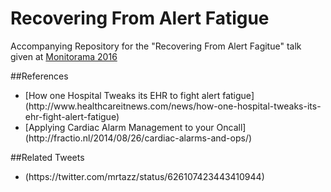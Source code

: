 # Recovering From Alert Fatigue
Accompanying Repository for the "Recovering From Alert Fagitue" talk given at [Monitorama 2016](http://monitorama.com/)

##References
<ul> 
<li>[How one Hospital Tweaks its EHR to fight alert fatigue](http://www.healthcareitnews.com/news/how-one-hospital-tweaks-its-ehr-fight-alert-fatigue)</li>
<li>[Applying Cardiac Alarm Management to your Oncall](http://fractio.nl/2014/08/26/cardiac-alarms-and-ops/)</li>
</ul>

##Related Tweets
<ul>
<li> (https://twitter.com/mrtazz/status/626107423443410944)
</ul>
